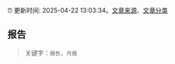 :alarm_clock: 更新时间: 2025-04-22 13:03:34。[文章来源](/README.md)、[文章分类](/TAGS.md)

## 报告


> 关键字：`报告`、`月报`



